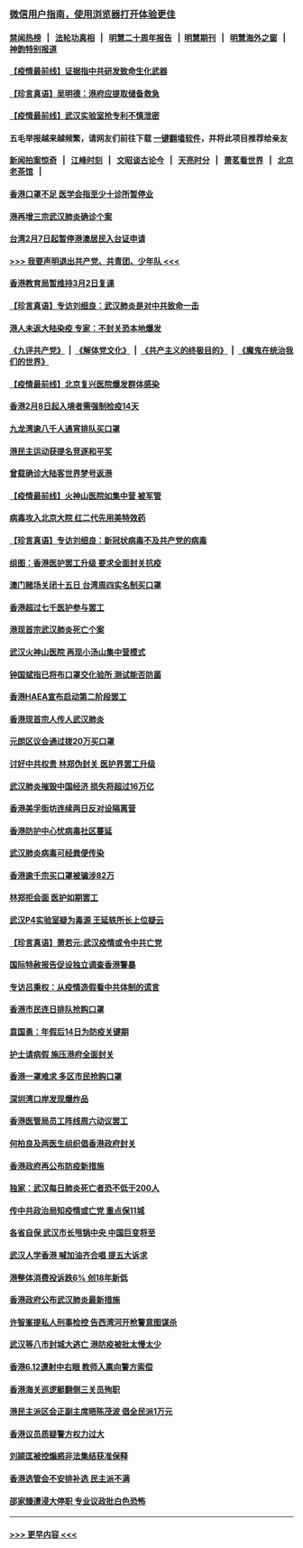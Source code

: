 ### [微信用户指南，使用浏览器打开体验更佳](https://github.com/gfw-breaker/banned-news1/blob/master/indexes/wechat-guide.md?t=0)
#### [禁闻热榜](热点新闻.md?t=0)  &nbsp;&nbsp;|&nbsp;&nbsp; [法轮功真相](https://github.com/gfw-breaker/truth/blob/master/README.md?t=0) &nbsp;&nbsp;|&nbsp;&nbsp; [明慧二十周年报告](https://github.com/gfw-breaker/mh-reports/blob/master/README.md?t=0) &nbsp;&nbsp;|&nbsp;&nbsp;[明慧期刊](https://github.com/gfw-breaker/mh-qikan) &nbsp;&nbsp;|&nbsp;&nbsp; [明慧海外之窗](https://github.com/gfw-breaker/mh-news/blob/master/README.md?t=0) &nbsp;&nbsp;|&nbsp;&nbsp; [神韵特别报道](https://github.com/gfw-breaker/mh-news/blob/master/shenyun.md?t=0)
#### [【疫情最前线】证据指中共研发致命生化武器](../pages/nsc415/n11853087.md?t=02081955) 
#### [【珍言真语】吴明德：港府应提取储备救急](../pages/nsc415/n11852734.md?t=02081955) 
#### [【疫情最前线】武汉实验室抢专利不慎泄密](../pages/nsc415/n11850310.md?t=02081955) 
#### 五毛举报越来越频繁，请网友们前往下载 [一键翻墙软件](https://github.com/gfw-breaker/ssr-accounts)，并将此项目推荐给亲友
#### [新闻拍案惊奇](https://github.com/gfw-breaker/banned-news1/blob/master/pages/link4.md) &nbsp;&nbsp;|&nbsp;&nbsp; [江峰时刻](https://github.com/gfw-breaker/banned-news1/blob/master/pages/link4.md) &nbsp;&nbsp;|&nbsp;&nbsp; [文昭谈古论今](https://github.com/gfw-breaker/banned-news1/blob/master/pages/link4.md) &nbsp;&nbsp;|&nbsp;&nbsp; [天亮时分](https://github.com/gfw-breaker/banned-news1/blob/master/pages/link4.md) &nbsp;&nbsp;|&nbsp;&nbsp; [萧茗看世界](https://github.com/gfw-breaker/banned-news1/blob/master/pages/link4.md) &nbsp;&nbsp;|&nbsp;&nbsp; [北京老茶馆](https://github.com/gfw-breaker/banned-news1/blob/master/pages/link4.md) &nbsp;&nbsp;|&nbsp;&nbsp; 
#### [香港口罩不足 医学会指至少十诊所暂停业](../pages/nsc415/n11850301.md?t=02081955) 
#### [港再增三宗武汉肺炎确诊个案](../pages/nsc415/n11850328.md?t=02081955) 
#### [台湾2月7日起暂停港澳居民入台证申请](../pages/nsc415/n11850304.md?t=02081955) 
#### [>>> 我要声明退出共产党、共青团、少年队 <<<](https://github.com/begood0513/goodnews/blob/master/quit/letter.md) 
#### [香港教育局暂维持3月2日复课](../pages/nsc415/n11850260.md?t=02081955) 
#### [【珍言真语】专访刘细良：武汉肺炎是对中共致命一击](../pages/nsc415/n11849934.md?t=02081955) 
#### [港人未返大陆染疫 专家：不封关恐本地爆发](../pages/nsc415/n11848021.md?t=02081955) 
#### [《九评共产党》](https://github.com/begood0513/9ping.md/blob/master/README.md) &nbsp;|&nbsp; [《解体党文化》](../../../../jtdwh.md/blob/master/README.md)  &nbsp;|&nbsp; [《共产主义的终极目的》](../../../../gczydzjmd.md/blob/master/README.md) &nbsp;|&nbsp; [《魔鬼在统治我们的世界》](../../../../mgztzwmdsj.md/blob/master/README.md) 
#### [【疫情最前线】北京复兴医院爆发群体感染](../pages/nsc415/n11847626.md?t=02081955) 
#### [香港2月8日起入境者需强制检疫14天](../pages/nsc415/n11847658.md?t=02081955) 
#### [九龙湾逾八千人通宵排队买口罩](../pages/nsc415/n11847647.md?t=02081955) 
#### [港民主运动获提名竞逐和平奖](../pages/nsc415/n11847633.md?t=02081955) 
#### [曾载确诊大陆客世界梦号返港](../pages/nsc415/n11847608.md?t=02081955) 
#### [【疫情最前线】火神山医院如集中营 被军管](../pages/nsc415/n11847524.md?t=02081955) 
#### [病毒攻入北京大院 红二代先用美特效药](../pages/nsc415/n11847427.md?t=02081955) 
#### [【珍言真语】专访刘细良：新冠状病毒不及共产党的病毒](../pages/nsc415/n11847164.md?t=02081955) 
#### [组图：香港医护罢工升级 要求全面封关抗疫](../pages/nsc415/n11844107.md?t=02081955) 
#### [澳门赌场关闭十五日 台湾周四实名制买口罩](../pages/nsc415/n11845083.md?t=02081955) 
#### [香港超过七千医护参与罢工](../pages/nsc415/n11845051.md?t=02081955) 
#### [港现首宗武汉肺炎死亡个案](../pages/nsc415/n11844998.md?t=02081955) 
#### [武汉火神山医院 再现小汤山集中营模式](../pages/nsc415/n11844763.md?t=02081955) 
#### [钟国斌指已将布口罩交化验所 测试能否防菌](../pages/nsc415/n11842783.md?t=02081955) 
#### [香港HAEA宣布启动第二阶段罢工](../pages/nsc415/n11842723.md?t=02081955) 
#### [香港现首宗人传人武汉肺炎](../pages/nsc415/n11842766.md?t=02081955) 
#### [元朗区议会通过拨20万买口罩](../pages/nsc415/n11842754.md?t=02081955) 
#### [讨好中共权贵 林郑伪封关 医护界罢工升级](../pages/nsc415/n11842359.md?t=02081955) 
#### [武汉肺炎摧毁中国经济 损失将超过16万亿](../pages/nsc415/n11839723.md?t=02081955) 
#### [香港美孚街坊连续两日反对设隔离营](../pages/nsc415/n11839962.md?t=02081955) 
#### [香港防护中心忧病毒社区蔓延](../pages/nsc415/n11839933.md?t=02081955) 
#### [武汉肺炎病毒可经粪便传染](../pages/nsc415/n11839939.md?t=02081955) 
#### [香港逾千宗买口罩被骗涉82万](../pages/nsc415/n11839914.md?t=02081955) 
#### [林郑拒会面 医护如期罢工](../pages/nsc415/n11839892.md?t=02081955) 
#### [武汉P4实验室疑为毒源 王延轶所长上位疑云](../pages/nsc415/n11835543.md?t=02081955) 
#### [【珍言真语】萧若元:武汉疫情或令中共亡党](../pages/nsc415/n11829394.md?t=02081955) 
#### [国际特赦报告促设独立调查香港警暴](../pages/nsc415/n11833845.md?t=02081955) 
#### [专访吕秉权：从疫情造假看中共体制的谎言](../pages/nsc415/n11833813.md?t=02081955) 
#### [香港市民连日排队抢购口罩](../pages/nsc415/n11833794.md?t=02081955) 
#### [袁国勇：年假后14日为防疫关键期](../pages/nsc415/n11831088.md?t=02081955) 
#### [护士请病假 施压港府全面封关](../pages/nsc415/n11831030.md?t=02081955) 
#### [香港一罩难求 多区市民抢购口罩](../pages/nsc415/n11831002.md?t=02081955) 
#### [深圳湾口岸发现爆炸品](../pages/nsc415/n11828802.md?t=02081955) 
#### [香港医管局员工阵线周六动议罢工](../pages/nsc415/n11828762.md?t=02081955) 
#### [何柏良及两医生组织倡香港政府封关](../pages/nsc415/n11828749.md?t=02081955) 
#### [香港政府再公布防疫新措施](../pages/nsc415/n11828716.md?t=02081955) 
#### [独家：武汉每日肺炎死亡者恐不低于200人](../pages/nsc415/n11828240.md?t=02081955) 
#### [传中共政治局知疫情或亡党 重点保11城](../pages/nsc415/n11828145.md?t=02081955) 
#### [各省自保 武汉市长甩锅中央 中国巨变将至](../pages/nsc415/n11828021.md?t=02081955) 
#### [武汉人学香港 喊加油齐合唱 提五大诉求](../pages/nsc415/n11827046.md?t=02081955) 
#### [港整体消费投诉跌6% 创18年新低](../pages/nsc415/n11817280.md?t=02081955) 
#### [香港政府公布武汉肺炎最新措施](../pages/nsc415/n11817152.md?t=02081955) 
#### [许智峯提私人刑事检控 告西湾河开枪警意图谋杀](../pages/nsc415/n11817132.md?t=02081955) 
#### [武汉等八市封城大逃亡 港防疫被批太慢太少](../pages/nsc415/n11817058.md?t=02081955) 
#### [香港6.12遭射中右眼 教师入禀向警方索偿](../pages/nsc415/n11814678.md?t=02081955) 
#### [香港海关巡逻艇翻侧三关员殉职](../pages/nsc415/n11814604.md?t=02081955) 
#### [港民主派区会正副主席晤陈茂波 倡全民派1万元](../pages/nsc415/n11814582.md?t=02081955) 
#### [香港议员质疑警方权力过大](../pages/nsc415/n11814560.md?t=02081955) 
#### [刘颕匡被控煽惑非法集结获准保释](../pages/nsc415/n11811727.md?t=02081955) 
#### [香港选管会不安排补选 民主派不满](../pages/nsc415/n11811691.md?t=02081955) 
#### [邵家臻遭浸大停职 专业议政批白色恐怖](../pages/nsc415/n11811670.md?t=02081955) 

----
#### [ >>> 更早内容 <<< ](../indexes/nsc415-earlier.md)
